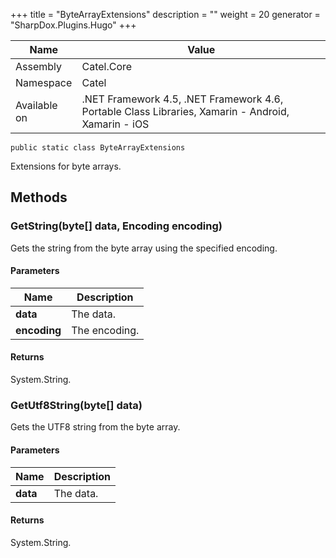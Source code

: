 

+++
title = "ByteArrayExtensions" 
description = ""
weight = 20
generator = "SharpDox.Plugins.Hugo"
+++

Name|Value
---|---
Assembly|Catel.Core
Namespace|Catel
Available on|.NET Framework 4.5, .NET Framework 4.6, Portable Class Libraries, Xamarin - Android, Xamarin - iOS

```
public static class ByteArrayExtensions
```

Extensions for byte arrays.

## Methods

### GetString(byte[] data, Encoding encoding)

Gets the string from the byte array using the specified encoding.

#### Parameters

Name|Description
---|---
**data**|The data.
**encoding**|The encoding.

#### Returns

System.String.

### GetUtf8String(byte[] data)

Gets the UTF8 string from the byte array.

#### Parameters

Name|Description
---|---
**data**|The data.

#### Returns

System.String.

